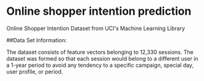 # Online shopper intention prediction

Online Shopper Intention Dataset from UCI's Machine Learning Library

##Data Set Information:

The dataset consists of feature vectors belonging to 12,330 sessions.
The dataset was formed so that each session would belong to a different user in a 1-year period to avoid any tendency to a specific campaign, special day, user profile, or period.
